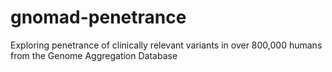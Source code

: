 # gnomad-penetrance
Exploring penetrance of clinically relevant variants in over 800,000 humans from the Genome Aggregation Database

